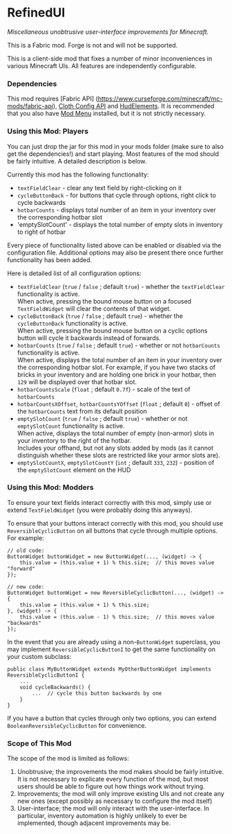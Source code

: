 # RefinedUI

_Miscellaneous unobtrusive user-interface improvements for Minecraft._

This is a Fabric mod.  Forge is not and will not be supported.

This is a client-side mod that fixes a number of minor inconveniences in various Minecraft UIs.  All features are independently configurable.

### Dependencies

This mod requires [Fabric API] (https://www.curseforge.com/minecraft/mc-mods/fabric-api), 
[Cloth Config API](https://www.curseforge.com/minecraft/mc-mods/cloth-config) and 
[HudElements](https://github.com/LaconicLizard/HudElements).  It is recommended that you also have 
[Mod Menu](https://www.curseforge.com/minecraft/mc-mods/modmenu) installed, but it is not strictly 
necessary.

### Using this Mod: Players

You can just drop the jar for this mod in your mods folder (make sure to also get the dependencies!) and start playing.  Most features of the mod should be fairly intuitive.  A detailed description is below.  

Currently this mod has the following functionality:

- `textFieldClear` - clear any text field by right-clicking on it
- `cycleButtonBack` - for buttons that cycle through options, right click to cycle backwards
- `hotbarCounts` - displays total number of an item in your inventory over the corresponding hotbar slot
- 'emptySlotCount' - displays the total number of empty slots in inventory to right of hotbar

Every piece of functionality listed above can be enabled or disabled via the configuration file.  Additional options 
may also be present there once further functionality has been added.

Here is detailed list of all configuration options:

- `textFieldClear` (`true` / `false` ; default `true`) - whether the `textFieldClear` functionality is active.  
When active, pressing the bound mouse button on a focused `TextFieldWidget` will clear the contents of that widget.
- `cycleButtonBack` (`true` / `false` ; default `true`) - whether the `cycleButtonBack` functionality is active.  
When active, pressing the bound mouse button on a cyclic options button will cycle it backwards instead of forwards.
- `hotbarCounts` (`true` / `false` ; default `true`) - whether or not `hotbarCounts` functionality is active.  
When active, displays the total number of an item in your inventory over the corresponding hotbar slot.  For example, 
if you have two stacks of bricks in your inventory and are holding one brick in your hotbar, then `129` will be 
displayed over that hotbar slot.
- `hotbarCountsScale` (`float` ; default `0.7f`) - scale of the text of `hotbarCounts`
- `hotbarCountsXOffset`, `hotbarCountsYOffset` (`float` ; default `0`) - offset of the `hotbarCounts` text from 
its default position
- `emptySlotCount` (`true` / `false` ; default `true`) - whether or not `emptySlotCount` functionality is active.  
When active, displays the total number of empty (non-armor) slots in your inventory to the right of the hotbar.  
Includes your offhand, but not any slots added by mods (as it cannot distinguish whether these slots are restricted 
like your armor slots are).
- `emptySlotCountX`, `emptySlotCountY` (`int` ; default `333`, `232`) - position of the `emptySlotCount` 
element on the HUD

### Using this Mod: Modders

To ensure your text fields interact correctly with this mod, simply use or extend `TextFieldWidget` 
(you were probably doing this anyways).  

To ensure that your buttons interact correctly with this mod, you should use `ReversibleCyclicButton` on all buttons 
that cycle through multiple options.  For example:
```
// old code:
ButtonWidget buttonWidget = new ButtonWidget(..., (widget) -> {
    this.value = (this.value + 1) % this.size;  // this moves value "forward"
});

// new code:
ButtonWidget buttonWiget = new ReversibleCyclicButton(..., (widget) -> {
    this.value = (this.value + 1) % this.size;
}, (widget) -> {
    this.value = (this.value - 1) % this.size;  // this moves value "backwards"
});
```
In the event that you are already using a non-`ButtonWidget` superclass, you may implement `ReversibleCyclicButtonI` 
to get the same functionality on your custom subclass:
```
public class MyButtonWidget extends MyOtherButtonWidget implements ReversibleCyclicButtonI {
    ...
    void cycleBackwards() {
        ...  // cycle this button backwards by one
    }
}
``` 
If you have a button that cycles through only two options, you can extend 
`BooleanReversibleCyclicButton` for convenience.

### Scope of This Mod

The scope of the mod is limited as follows:

1. Unobtrusive; the improvements the mod makes should be fairly intuitive.  It is not necessary to explicate every 
function of the mod, but most users should be able to figure out how things work without trying.
1. Improvements; the mod will only improve existing UIs and not create any new ones (except possibly as necessary to 
configure the mod itself)
1. User-interface; the mod will only interact with the user-interface.  In particular, inventory automation is highly
unlikely to ever be implemented, though adjacent improvements may be.